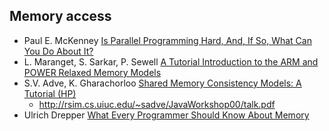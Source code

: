 ## Memory access
* Paul E. McKenney [Is Parallel Programming Hard, And, If So, What Can You Do About It?](https://mirrors.edge.kernel.org/pub/linux/kernel/people/paulmck/perfbook/perfbook.html)
* L. Maranget, S. Sarkar, P. Sewell [A Tutorial Introduction to the ARM and POWER Relaxed Memory Models](https://www.cl.cam.ac.uk/~pes20/ppc-supplemental/test7.pdf)
* S.V. Adve, K. Gharachorloo [Shared Memory Consistency Models: A Tutorial (HP)](http://www.hpl.hp.com/techreports/Compaq-DEC/WRL-95-7.pdf)
  * http://rsim.cs.uiuc.edu/~sadve/JavaWorkshop00/talk.pdf
* Ulrich Drepper [What Every Programmer Should Know About Memory](https://people.freebsd.org/~lstewart/articles/cpumemory.pdf)

